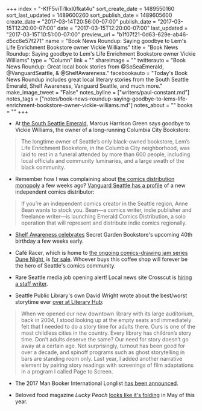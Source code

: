 +++
index = "-KfF5viTi1kxl0fkat4u"
sort_create_date = 1489550160
sort_last_updated = 1489600260
sort_publish_date = 1489605600
create_date = "2017-03-14T20:56:00-07:00"
publish_date = "2017-03-15T12:20:00-07:00"
date = "2017-03-15T12:20:00-07:00"
last_updated = "2017-03-15T10:51:00-07:00"
preview_url = "b1f07f21-0d63-629e-ab46-d5cc6e57f271"
name = "Book News Roundup: Saying goodbye to Lem's Life Enrichment Bookstore owner Vickie Williams"
title = "Book News Roundup: Saying goodbye to Lem's Life Enrichment Bookstore owner Vickie Williams"
type = "Column"
link = ""
shareimage = ""
twitterauto = "Book News Roundup: Great local book stories from @SoSeaEmerald, @VanguardSeattle, & @ShelfAwareness."
facebookauto = "Today's Book News Roundup includes great local literary stories from the South Seattle Emerald, Shelf Awareness, Vanguard Seattle, and much more."
make_image_tweet = "False"
notes_byline = ["writers/paul-constant.md"]
notes_tags = ["notes/book-news-roundup-saying-goodbye-to-lems-life-enrichment-bookstore-owner-vickie-williams.md"]
notes_about = ""
books = ""
+++
* At [the South Seattle Emerald](https://southseattleemerald.com/2017/03/14/hundreds-pay-respect-to-the-life-of-vickie-williams/), Marcus Harrison Green says goodbye to Vickie Williams, the owner of a long-running Columbia City Bookstore:

<blockquote>The longtime owner of Seattle’s only black-owned bookstore, Lem’s Life Enrichment Bookstore, in the Columbia City neighborhood, was laid to rest in a funeral attended by more than 600 people, including local officials and community luminaries, and a large swath of the black community.</blockquote>

* Remember how I was complaining about [the comics distribution monopoly](http://www.seattlereviewofbooks.com/notes/2017/01/19/thursday-comics-hangover-snow-day/) a few weeks ago? [Vanguard Seattle has a profile](http://vanguardseattle.com/2017/03/08/emerald-comics-distro-is-stocking-you-an-indie-distributor-takes-on-a-monopoly/) of a new independent comics distributor:

<blockquote>If you’re an independent comics creator in the Seattle region, Anne Bean wants to stock you. Bean—a comics writer, indie publisher and freelance writer—is launching Emerald Comics Distribution, a solo operation that will represent and distribute indie comics regionally.</blockquote>

* [Shelf Awareness celebrates](http://www.shelf-awareness.com/issue.html?issue=2955#m35774) Secret Garden Bookstore's upcoming 40th birthday a few weeks early.

* Café Racer, which is home to [the ongoing comics-drawing jam series Dune Night](https://vimeo.com/113304295), is [for sale](http://www.king5.com/news/local/seattle/after-12-years-owner-puts-caf-racer-up-for-sale/422664518). Whoever buys this coffee shop will forever be the hero of Seattle's comics community.

* Rare Seattle media job opening alert! Local news site Crosscut is [hiring a staff writer](http://crosscut.com/about/job-opportunities/crosscut-is-hiring-a-staff-writer/).

* Seattle Public Library's own David Wright wrote about the best/worst storytime ever [over at Literary Hub](http://lithub.com/librarians-of-the-21st-century-worst-story-time-ever-or-best/):

<blockquote>When we opened our new downtown library with its large auditorium, back in 2004, I stood looking up at the empty seats and immediately felt that I needed to do a story time for adults there. Ours is one of the most childless cities in the country. Every library has children’s story time. Don’t adults deserve the same? Our need for story doesn’t go away at a certain age. Not surprisingly, turnout has been good for over a decade, and spinoff programs such as ghost storytelling in bars are standing room only. Last year, I added another narrative element by pairing story readings with screenings of film adaptations in a program I called Page to Screen.</blockquote>

* The 2017 Man Booker International Longlist [has been announced](http://translationista.com/2017/03/2017-man-booker-international-longlist-announced.html).

* Beloved food magazine *Lucky Peach* [looks like it's folding](http://www.eater.com/2017/3/14/14926376/lucky-peach-folding-rip) in May of this year.

